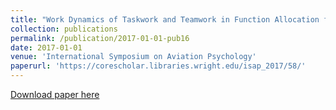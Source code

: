 ```yaml
---
title: "Work Dynamics of Taskwork and Teamwork in Function Allocation for Manned Spaceflight Operations"
collection: publications
permalink: /publication/2017-01-01-pub16
date: 2017-01-01
venue: 'International Symposium on Aviation Psychology'
paperurl: 'https://corescholar.libraries.wright.edu/isap_2017/58/'
---
```


<a href='https://corescholar.libraries.wright.edu/isap_2017/58/'>Download paper here</a>
